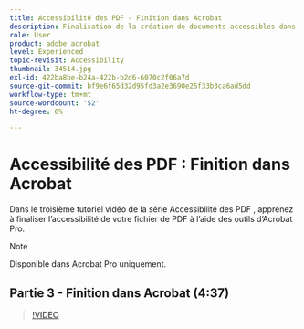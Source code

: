 ```yaml
---
title: Accessibilité des PDF - Finition dans Acrobat
description: Finalisation de la création de documents accessibles dans Acrobat
role: User
product: adobe acrobat
level: Experienced
topic-revisit: Accessibility
thumbnail: 34514.jpg
exl-id: 422ba8be-b24a-422b-b2d6-6070c2f06a7d
source-git-commit: bf9e6f65d32d95fd3a2e3690e25f33b3ca6ad5dd
workflow-type: tm+mt
source-wordcount: '52'
ht-degree: 0%

---
```


# Accessibilité des PDF : Finition dans Acrobat

Dans le troisième tutoriel vidéo de la série Accessibilité des PDF , apprenez à finaliser l’accessibilité de votre fichier de PDF à l’aide des outils d’Acrobat Pro.

>[!NOTE]
>
>Disponible dans Acrobat Pro uniquement.

## Partie 3 - Finition dans Acrobat (4:37)

>[!VIDEO](https://video.tv.adobe.com/v/34514?hidetitle=true)
